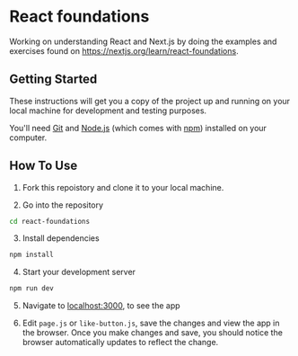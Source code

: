# React foundations
Working on understanding React and Next.js by doing the examples and exercises found on https://nextjs.org/learn/react-foundations.

## Getting Started

These instructions will get you a copy of the project up and running on your local machine for development and testing
purposes.

You'll need [Git](https://git-scm.com) and [Node.js](https://nodejs.org/en/download/) (which comes with
[npm](http://npmjs.com)) installed on your computer.

## How To Use

1. Fork this repoistory and clone it to your local machine.

2. Go into the repository

```bash
cd react-foundations
```

3. Install dependencies

```bash
npm install
```

4. Start your development server

```bash
npm run dev
```

5.  Navigate to [localhost:3000](http://localhost:3000/), to see the app

5.  Edit `page.js` or `like-button.js`, save the changes and view the app in the browser. Once you make changes and save, you should notice the browser automatically updates to reflect the change.
